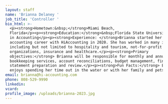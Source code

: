 ```yaml
---
layout: staff
name: 'Brianna Delaney '
job_title: 'Controller '
bio_html: >-
  <p><strong>Hometown:&nbsp;</strong>Miami Beach,
  Florida</p><p><strong>Education:</strong>&nbsp;Florida State University, B.A.
  in Accounting</p><p><strong>Experience: </strong>Brianna started her
  accounting career with HiAccounting in 2020. She has worked in many industries
  including but not limited to hospitality and tourism, not-for-profit
  organizations, insurance and healthcare.</p><p><strong>Primary
  objectives:</strong> Brianna will be responsible for monthly and annual
  bookkeeping services, account reconciliations, budget management, financial
  statement preparation and review.</p><p><strong>Fun Facts:</strong> Brianna
  enjoys spending her time out in the water or with her family and pets.</p>
email: brianna@hi-accounting.com
phone: 808-529-9990
linkedin:
vcard:
profile_image: /uploads/brianna-2023.jpg
---
```

